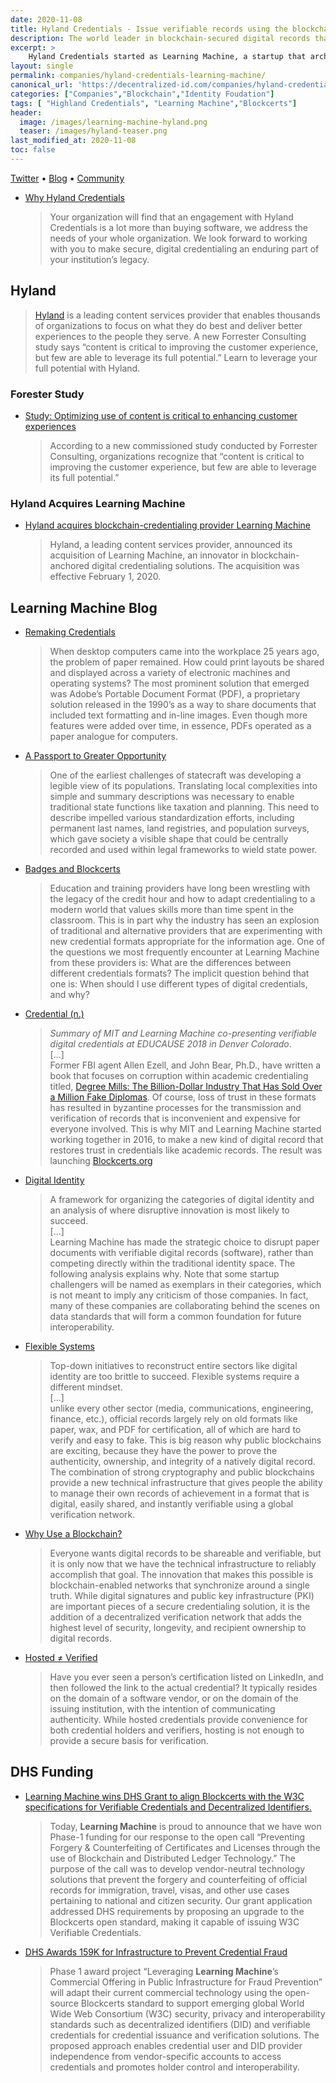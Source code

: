 ```yaml
---
date: 2020-11-08
title: Hyland Credentials - Issue verifiable records using the blockchain.
description: The world leader in blockchain-secured digital records that are recipient owned, vendor independent, and verifiable anywhere.
excerpt: >
    Hyland Credentials started as Learning Machine, a startup that architected the Blockcerts open standard with the MIT Media Lab and co-chaired of the W3C Credentials Community Group. Since that inception, we’ve become the global leader in blockchain-based digital credentials. As the only records provider in the world with a product in market for multi-chain issuing and self-sovereign identity, our offering is revolutionizing the way organizations around the world issue and verify records.
layout: single
permalink: companies/hyland-credentials-learning-machine/
canonical_url: 'https://decentralized-id.com/companies/hyland-credentials-learning-machine/'
categories: ["Companies","Blockchain","Identity Foudation"]
tags: [ "Highland Credentials", "Learning Machine","Blockcerts"]
header:
  image: /images/learning-machine-hyland.png
  teaser: /images/hyland-teaser.png
last_modified_at: 2020-11-08
toc: false
---
```


[Twitter](https://twitter.com/HylandCredent) • [Blog](https://www.hylandcredentials.com/blog/) • [Community](http://community.blockcerts.org/)

* [Why Hyland Credentials](https://www.hylandcredentials.com/our-approach/)
  > Your organization will find that an engagement with Hyland Credentials is a lot more than buying software, we address the needs of your whole organization. We look forward to working with you to make secure, digital credentialing an enduring part of your institution’s legacy.

## Hyland

> [Hyland](https://www.hyland.com/) is a leading content services provider that enables thousands of organizations to focus on what they do best and deliver better experiences to the people they serve. A new Forrester Consulting study says “content is critical to improving the customer experience, but few are able to leverage its full potential.” Learn to leverage your full potential with Hyland. 

### Forester Study

* [Study: Optimizing use of content is critical to enhancing customer experiences](https://www.hyland.com/en/learn/it-programs/forrester-content-at-your-service-wp)
  > According to a new commissioned study conducted by Forrester Consulting, organizations recognize that “content is critical to improving the customer experience, but few are able to leverage its full potential.”

### Hyland Acquires Learning Machine
* [Hyland acquires blockchain-credentialing provider Learning Machine](https://news.hyland.com/hyland-acquires-blockchain-credentialing-provider-learning-machine)
  > Hyland, a leading content services provider, announced its acquisition of Learning Machine, an innovator in blockchain-anchored digital credentialing solutions. The acquisition was effective February 1, 2020.

## Learning Machine Blog
* [Remaking Credentials](https://www.hylandcredentials.com/remaking-credentials/)
  > When desktop computers came into the workplace 25 years ago, the problem of paper remained. How could print layouts be shared and displayed across a variety of electronic machines and operating systems? The most prominent solution that emerged was Adobe’s Portable Document Format (PDF), a proprietary solution released in the 1990’s as a way to share documents that included text formatting and in-line images. Even though more features were added over time, in essence, PDFs operated as a paper analogue for computers.
* [A Passport to Greater Opportunity](https://www.hylandcredentials.com/passport-greater-opportunity/)
  > One of the earliest challenges of statecraft was developing a legible view of its populations. Translating local complexities into simple and summary descriptions was necessary to enable traditional state functions like taxation and planning. This need to describe impelled various standardization efforts, including permanent last names, land registries, and population surveys, which gave society a visible shape that could be centrally recorded and used within legal frameworks to wield state power.
* [Badges and Blockcerts](https://www.hylandcredentials.com/badges-and-blockcerts/)
  > Education and training providers have long been wrestling with the legacy of the credit hour and how to adapt credentialing to a modern world that values skills more than time spent in the classroom. This is in part why the industry has seen an explosion of traditional and alternative providers that are experimenting with new credential formats appropriate for the information age. One of the questions we most frequently encounter at Learning Machine from these providers is: What are the differences between different credentials formats? The implicit question behind that one is: When should I use different types of digital credentials, and why?
* [Credential (n.)](https://www.hylandcredentials.com/credential-n/)
  > *Summary of MIT and Learning Machine co-presenting verifiable digital credentials at EDUCAUSE 2018 in Denver Colorado*.\
  > [...]\
  > Former FBI agent Allen Ezell, and John Bear, Ph.D., have written a book that focuses on corruption within academic credentialing titled, [Degree Mills: The Billion-Dollar Industry That Has Sold Over a Million Fake Diplomas](https://www.cbsnews.com/news/your-md-may-have-a-phony-degree/). Of course, loss of trust in these formats has resulted in byzantine processes for the  transmission and verification of records that is inconvenient and expensive for everyone involved. This is why MIT and Learning Machine started working together in 2016, to make a new kind of digital record that restores trust in credentials like academic records. The result was launching [Blockcerts.org](http://www.blockcerts.org)
* [Digital Identity](https://www.hylandcredentials.com/digital-identity/)
  > A framework for organizing the categories of digital identity and an analysis of where disruptive innovation is most likely to succeed.\
  > [...]\
  > Learning Machine has made the strategic choice to disrupt paper documents with verifiable digital records (software), rather than competing directly within the traditional identity space. The following analysis explains why. Note that some startup challengers will be named as exemplars in their categories, which is not meant to imply any criticism of those companies. In fact, many of these companies are collaborating behind the scenes on data standards that will form a common foundation for future interoperability.
* [Flexible Systems](https://www.hylandcredentials.com/flexible-systems)
  > Top-down initiatives to reconstruct entire sectors like digital identity are too brittle to succeed. Flexible systems require a different mindset.\
  > [...]\
  >  unlike every other sector (media, communications, engineering, finance, etc.), official records largely rely on old formats like paper, wax, and PDF for certification, all of which are hard to verify and easy to fake. This is big reason why public blockchains are exciting, because they have the power to prove the authenticity, ownership, and integrity of a natively digital record. The combination of strong cryptography and public blockchains provide a new technical infrastructure that gives people the ability to manage their own records of achievement in a format that is digital, easily shared, and instantly verifiable using a global verification network.
* [Why Use a Blockchain?](https://www.hylandcredentials.com/why-use-a-blockchain/)
  > Everyone wants digital records to be shareable and verifiable, but it is only now that we have the technical infrastructure to reliably accomplish that goal. The innovation that makes this possible is blockchain-enabled networks that synchronize around a single truth. While digital signatures and public key infrastructure (PKI) are important pieces of a secure credentialing solution, it is the addition of a decentralized verification network that adds the highest level of security, longevity, and recipient ownership to digital records.
* [Hosted ≠ Verified](https://www.hylandcredentials.com/hosted-%e2%89%a0-verified/)  
  > Have you ever seen a person’s certification listed on LinkedIn, and then followed the link to the actual credential? It typically resides on the domain of a software vendor, or on the domain of the issuing institution, with the intention of communicating authenticity. While hosted credentials provide convenience for both credential holders and verifiers, hosting is not enough to provide a secure basis for verification.

## DHS Funding

* [Learning Machine wins DHS Grant to align Blockcerts with the W3C specifications for Verifiable Credentials and Decentralized Identifiers.](https://www.hylandcredentials.com/future-proof)
  > Today, **Learning Machine** is proud to announce that we have won Phase-1 funding for our response to the open call “Preventing Forgery & Counterfeiting of Certificates and Licenses through the use of Blockchain and Distributed Ledger Technology.” The purpose of the call was to develop vendor-neutral technology solutions that prevent the forgery and counterfeiting of official records for immigration, travel, visas, and other use cases pertaining to national and citizen security. Our grant application addressed DHS requirements by proposing an upgrade to the Blockcerts open standard, making it capable of issuing W3C Verifiable Credentials.
* [DHS Awards 159K for Infrastructure to Prevent Credential Fraud](https://www.dhs.gov/science-and-technology/news/2019/11/12/news-release-dhs-awards-159k-prevent-credential-fraud)
  > Phase 1 award project “Leveraging **Learning Machine**’s Commercial Offering in Public Infrastructure for Fraud Prevention” will adapt their current commercial technology using the open-source Blockcerts standard to support emerging global World Wide Web Consortium (W3C) security, privacy and interoperability standards such as decentralized identifiers (DID) and verifiable credentials for credential issuance and verification solutions. The proposed approach enables credential user and DID provider independence from vendor-specific accounts to access credentials and promotes holder control and interoperability.

